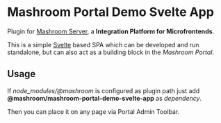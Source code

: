 
# Mashroom Portal Demo Svelte App

Plugin for [Mashroom Server](https://www.mashroom-server.com), a **Integration Platform for Microfrontends**.

This is a simple [Svelte](https://svelte.dev) based SPA which can be developed and run standalone, but can also
act as a building block in the _Mashroom Portal_.

## Usage

If *node_modules/@mashroom* is configured as plugin path just add **@mashroom/mashroom-portal-demo-svelte-app** as *dependency*.

Then you can place it on any page via Portal Admin Toolbar.
